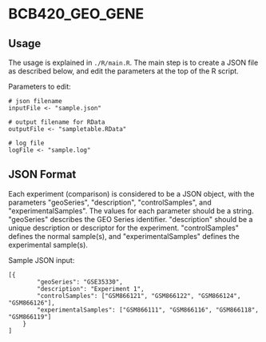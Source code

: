 # BCB420_GEO_GENE

## Usage
The usage is explained in `./R/main.R`. The main step is to create a JSON file as described below, and edit the parameters at the top of the R script.

Parameters to edit:
```
# json filename
inputFile <- "sample.json"

# output filename for RData
outputFile <- "sampletable.RData"

# log file
logFile <- "sample.log"
```

## JSON Format

Each experiment (comparison) is considered to be a JSON object, with the parameters "geoSeries", "description", "controlSamples", and "experimentalSamples". The values for each parameter should be a string. "geoSeries" describes the GEO Series identifier. "description" should be a unique description or descriptor for the experiment. "controlSamples" defines the normal sample(s), and "experimentalSamples" defines the experimental sample(s).

Sample JSON input:
```
[{
		"geoSeries": "GSE35330",
		"description": "Experiment 1",
		"controlSamples": ["GSM866121", "GSM866122", "GSM866124", "GSM866126"],
		"experimentalSamples": ["GSM866111", "GSM866116", "GSM866118", "GSM866119"]
	}
]
```
